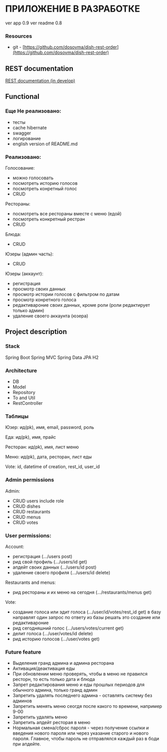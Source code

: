 # ПРИЛОЖЕНИЕ В РАЗРАБОТКЕ

ver app 0.9
ver readme 0.8

### Resources
* git - [https://github.com/dosovma/dish-rest-order](https://github.com/dosovma/dish-rest-order)

## REST documentation
[REST documentation (in develop)](https://documenter.getpostman.com/view/13586382/TVzYeZBP#83fedd18-83bc-4d5f-966b-bf59cfe3f65f)

## Functional

### Еще Не реализовано:
* тесты
* cache hibernate
* swagger
* логирование
* english version of README.md

### Реализовано:
Голосование:
* можно голосовать
* посмотреть историю голосов
* посмотреть конретный голос
* CRUD

Рестораны:
* посмотреть все рестораны вместе с меню (едой)
* посмотреть конкретный рестран
* CRUD

Блюда:
* CRUD

Юзеры (админ часть):
* CRUD

Юзеры (аккаунт):
* регистрация
* просмотр своих данных
* просмотр истории голосов с фильтром по датам
* просмотр конретного голоса
* редактивароние своих данных, кроме роли (роли редактирует только админ)
* удаление своего аккаунта (юзера)

## Project description

### Stack
Spring Boot
Spring MVC
Spring Data JPA
H2

### Architecture
* DB
* Model
* Repository
* To and Util
* RestController

### Таблицы

Юзер: ид(pk), имя, email, password, роль

Еда: ид(pk), имя, прайс

Ресторан: ид(pk), имя, лист меню

Меню: ид(pk), дата, ресторан, лист еды

Vote: id, datetime of creation, rest_id, user_id

### Admin permissions

Admin:
* CRUD users include role
* CRUD dishes
* CRUD restaurants
* CRUD menus
* CRUD votes

### User permissions:

Account:
* регистрация (.../users post)
* рид свой профиль (.../users/id get)
* апдейт своих данных (.../users/id post)
* удаление своего профиля (.../users/id delete)

Restaurants and menus:
* рид рестораны и их меню на сегодня (.../restaurants/menus get)

Vote:
* создание голоса или эдит голоса (.../user/id/votes/rest_id get) в базу направлят один запрос по ответу из базы решать
  это создание или редактивароние
* рид сегодняшний голос (.../users/votes/current get)
* делит голоса (.../user/votes/id delete)
* рид историю голосов (.../user/votes get)

### Future feature
* Выделения гранд админа и админа ресторана
* Активация/деактивация еды
* При обновлении меню проверять, чтобы в меню не правился ресторн, то есть только дата и блюда
* Запрет редактирования меню и еды прошлых периодов для обычного админа, только гранд админ
* Запретить удалять последнего админа - оставлять систему без админов
* Запретить менять меню сеогдя после какого то времени, например 9-00
* Запретить удалять меню
* Запретить апдейт ресторая в меню
* Нормальная смена/сброс пароля - через получение ссылки и введения нового пароля или через указание старого и нового пароля.
Главное, чтобы пароль не отправлялся каждый раз в боди при апдейте.